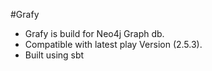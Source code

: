 #Grafy
* Grafy is build for Neo4j Graph db.
* Compatible with latest play Version (2.5.3).
* Built using sbt
